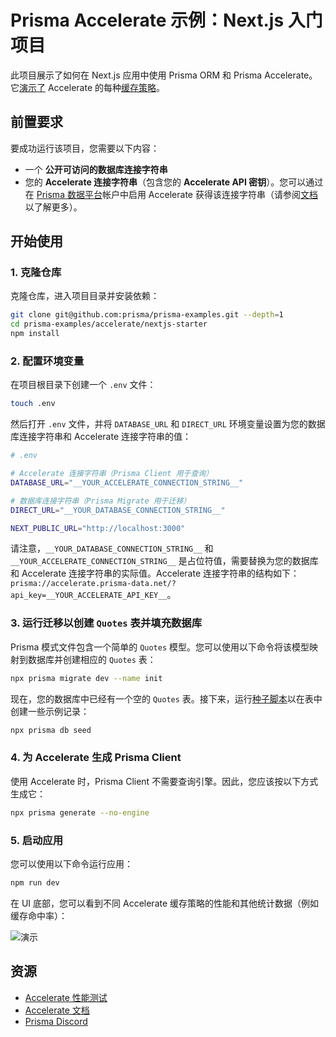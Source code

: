 # Prisma Accelerate 示例：Next.js 入门项目

此项目展示了如何在 Next.js 应用中使用 Prisma ORM 和 Prisma Accelerate。它[演示了](./app/api/route.ts#L15-46) Accelerate 的每种[缓存策略](https://www.prisma.io/docs/data-platform/accelerate/concepts#cache-strategies)。

## 前置要求

要成功运行该项目，您需要以下内容：

- 一个 **公开可访问的数据库连接字符串**
- 您的 **Accelerate 连接字符串**（包含您的 **Accelerate API 密钥**）。您可以通过在 [Prisma 数据平台](https://pris.ly/pdp)帐户中启用 Accelerate 获得该连接字符串（请参阅[文档](https://www.prisma.io/docs/platform/concepts/environments#api-keys)以了解更多）。

## 开始使用

### 1. 克隆仓库

克隆仓库，进入项目目录并安装依赖：

```bash
git clone git@github.com:prisma/prisma-examples.git --depth=1
cd prisma-examples/accelerate/nextjs-starter
npm install
```

### 2. 配置环境变量

在项目根目录下创建一个 `.env` 文件：

```bash
touch .env
```

然后打开 `.env` 文件，并将 `DATABASE_URL` 和 `DIRECT_URL` 环境变量设置为您的数据库连接字符串和 Accelerate 连接字符串的值：

```bash
# .env

# Accelerate 连接字符串（Prisma Client 用于查询）
DATABASE_URL="__YOUR_ACCELERATE_CONNECTION_STRING__"

# 数据库连接字符串（Prisma Migrate 用于迁移）
DIRECT_URL="__YOUR_DATABASE_CONNECTION_STRING__"

NEXT_PUBLIC_URL="http://localhost:3000"
```

请注意，`__YOUR_DATABASE_CONNECTION_STRING__` 和 `__YOUR_ACCELERATE_CONNECTION_STRING__` 是占位符值，需要替换为您的数据库和 Accelerate 连接字符串的实际值。Accelerate 连接字符串的结构如下：`prisma://accelerate.prisma-data.net/?api_key=__YOUR_ACCELERATE_API_KEY__`。

### 3. 运行迁移以创建 `Quotes` 表并填充数据库

Prisma 模式文件包含一个简单的 `Quotes` 模型。您可以使用以下命令将该模型映射到数据库并创建相应的 `Quotes` 表：

```bash
npx prisma migrate dev --name init
```

现在，您的数据库中已经有一个空的 `Quotes` 表。接下来，运行[种子脚本](./prisma/seed.ts)以在表中创建一些示例记录：

```bash
npx prisma db seed
```

### 4. 为 Accelerate 生成 Prisma Client

使用 Accelerate 时，Prisma Client 不需要查询引擎。因此，您应该按以下方式生成它：

```bash
npx prisma generate --no-engine
```

### 5. 启动应用

您可以使用以下命令运行应用：

```bash
npm run dev
```

在 UI 底部，您可以看到不同 Accelerate 缓存策略的性能和其他统计数据（例如缓存命中率）：

![演示](./demo.gif)

## 资源

- [Accelerate 性能测试](https://accelerate-speed-test.vercel.app/)
- [Accelerate 文档](https://www.prisma.io/docs/accelerate)
- [Prisma Discord](https://pris.ly/discord)

